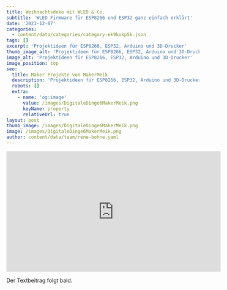 ```yaml
---
title: Weihnachtsdeko mit WLED & Co.
subtitle: 'WLED Firmware für ESP8266 und ESP32 ganz einfach erklärt'
date: '2021-12-07'
categories:
  - content/data/categories/category-ek9kokp5k.json
tags: []
excerpt: 'Projektideen für ESP8266, ESP32, Arduino und 3D-Drucker'
thumb_image_alt: 'Projektideen für ESP8266, ESP32, Arduino und 3D-Drucker'
image_alt: 'Projektideen für ESP8266, ESP32, Arduino und 3D-Drucker'
image_position: top
seo:
  title: Maker Projekte von MakerMeik
  description: 'Projektideen für ESP8266, ESP32, Arduino und 3D-Drucker'
  robots: []
  extra:
    - name: 'og:image'
      value: /images/DigitaleDinge6MakerMeik.png
      keyName: property
      relativeUrl: true
layout: post
thumb_image: /images/DigitaleDinge6MakerMeik.png
image: /images/DigitaleDinge6MakerMeik.png
author: content/data/team/rene-bohne.yaml
---
```

<iframe width="560" height="315"
src="https://www.youtube.com/embed/QSRWJ-n7vms?modestbranding=1"
frameborder="0" allow="accelerometer; autoplay; encrypted-media;
gyroscope; picture-in-picture" allowfullscreen>\\\</iframe>

Der Textbeitrag folgt bald.
